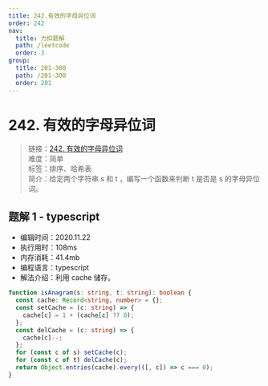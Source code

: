 ```yaml
---
title: 242.有效的字母异位词
order: 242
nav:
  title: 力扣题解
  path: /leetcode
  order: 3
group:
  title: 201-300
  path: /201-300
  order: 201
---
```


# 242. 有效的字母异位词

> 链接：[242. 有效的字母异位词](https://leetcode-cn.com/problems/valid-anagram/)  
> 难度：简单  
> 标签：排序、哈希表  
> 简介：给定两个字符串 s 和 t ，编写一个函数来判断 t 是否是 s 的字母异位词。

## 题解 1 - typescript

- 编辑时间：2020.11.22
- 执行用时：108ms
- 内存消耗：41.4mb
- 编程语言：typescript
- 解法介绍：利用 cache 储存。

```typescript
function isAnagram(s: string, t: string): boolean {
  const cache: Record<string, number> = {};
  const setCache = (c: string) => {
    cache[c] = 1 + (cache[c] ?? 0);
  };
  const delCache = (c: string) => {
    cache[c]--;
  };
  for (const c of s) setCache(c);
  for (const c of t) delCache(c);
  return Object.entries(cache).every(([, c]) => c === 0);
}
```
